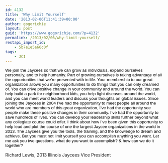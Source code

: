 ```yaml
---
id: 4132
title: 'Why Limit Yourself'
date: '2013-02-06T11:41:39+00:00'
author: gogorichie
layout: post
guid: 'https://www.gogorichie.com/?p=4132'
permalink: /2013/02/06/why-limit-yourself/
restapi_import_id:
    - 5b7e1e5a66c0f
tags:
    - JCI
---
```


<span style="color:black;font-family:Helvetica;font-size:10pt;background-color:white;">We join the Jaycees so that we can grow as individuals, expand ourselves personally, and to help humanity. Part of growing ourselves is taking advantage of all the opportunities that we’re presented with in life. Your membership to our great organization allows you many opportunities to do things that you can only dreamed of. You can drive positive change in your community and around the world. You can help build a park for neighborhood kids, you help fight diseases around the world, and you can meet world leaders and discuss your thoughts on global issues. Since joining the Jaycees in 2004 I’ve had the opportunity to meet people all around the world who are members of this great organization, I’ve had the opportunity see people make these positive changes in their community. I’ve had the opportunity to save hundreds of lives. You can develop your leadership skills further beyond what any collegiate course could offer. I think about how I’ve been given this opportunity to help lead and plot the course of one the largest Jaycee organizations in the world in 2013. The Jaycees give you the tools, the training, and the knowledge to dream and achieve. But you must not limit yourself you can accomplish anything you want. Let me ask you two questions, what do you want to accomplish? &amp; how can we do it together?  
</span>

Richard Lewis, 2013 Illinois Jaycees Vice President